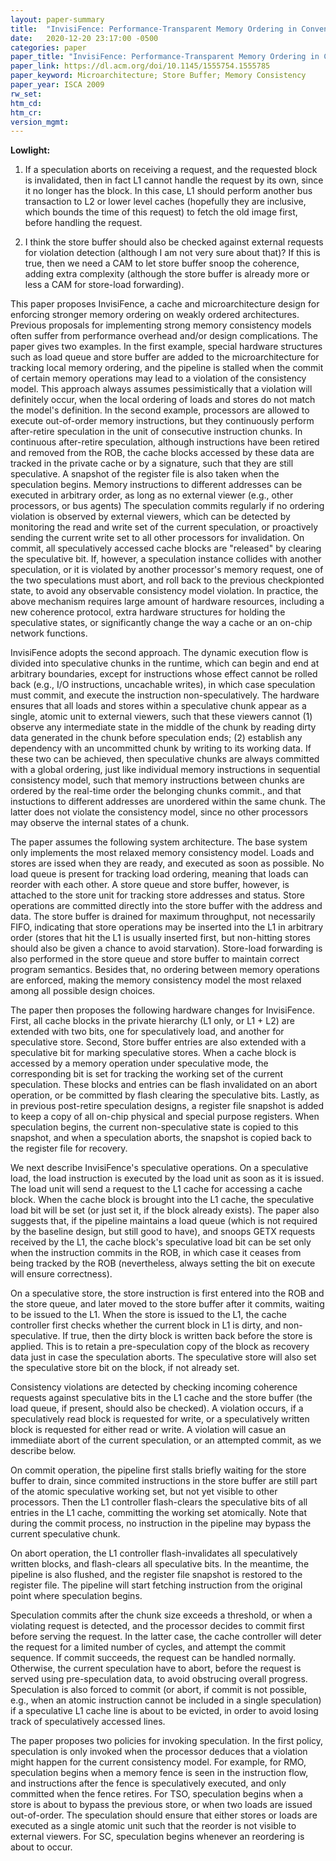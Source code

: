 ```yaml
---
layout: paper-summary
title:  "InvisiFence: Performance-Transparent Memory Ordering in Conventional Multiprocessors"
date:   2020-12-20 23:17:00 -0500
categories: paper
paper_title: "InvisiFence: Performance-Transparent Memory Ordering in Conventional Multiprocessors"
paper_link: https://dl.acm.org/doi/10.1145/1555754.1555785
paper_keyword: Microarchitecture; Store Buffer; Memory Consistency
paper_year: ISCA 2009
rw_set:
htm_cd:
htm_cr:
version_mgmt:
---
```


**Lowlight:**

1. If a speculation aborts on receiving a request, and the requested block is invalidated, then in fact L1 cannot
   handle the request by its own, since it no longer has the block. In this case, L1 should perform another bus
   transaction to L2 or lower level caches (hopefully they are inclusive, which bounds the time of this request)
   to fetch the old image first, before handling the request.

2. I think the store buffer should also be checked against external requests for violation detection (although
   I am not very sure about that)? If this is true, then we need a CAM to let store buffer snoop the coherence,
   adding extra complexity (although the store buffer is already more or less a CAM for store-load forwarding).

This paper proposes InvisiFence, a cache and microarchitecture design for enforcing stronger memory ordering on weakly
ordered architectures. 
Previous proposals for implementing strong memory consistency models often suffer from performance overhead and/or 
design complications.
The paper gives two examples. In the first example, special hardware structures such as load queue and store buffer 
are added to the microarchitecture for tracking local memory ordering, and the pipeline is stalled when the commit of 
certain memory operations may lead to a violation of the consistency model. This approach always assumes pessimistically
that a violation will definitely occur, when the local ordering of loads and stores do not match the model's definition.
In the second example, processors are allowed to execute out-of-order memory instructions, but they continuously perform
after-retire speculation in the unit of consecutive instruction chunks. In continuous after-retire speculation, although instructions have been retired and removed from the ROB, the cache blocks accessed by these data are tracked in the private cache or by a signature, such that they are still speculative.
A snapshot of the register file is also taken when the speculation begins.
Memory instructions to different addresses can be executed in arbitrary order, as long as no external viewer (e.g.,
other processors, or bus agents) 
The speculation commits regularly if no ordering violation is observed by external viewers, which can be detected by
monitoring the read and write set of the current speculation, or proactively sending the current write set to all other
processors for invalidation.
On commit, all speculatively accessed cache blocks are "released" by clearing the speculative bit.
If, however, a speculation instance collides with another speculation, or it is violated by another processor's 
memory request, one of the two speculations must abort, and roll back to the previous checkpionted state, to avoid
any observable consistency model violation.
In practice, the above mechanism requires large amount of hardware resources, including a new coherence protocol, 
extra hardware structures for holding the speculative states, or significantly change the way a cache or an on-chip
network functions.

InvisiFence adopts the second approach. The dynamic execution flow is divided into speculative chunks in the runtime, 
which can begin and end at arbitrary boundaries, except for instructions whose effect cannot be rolled back
(e.g., I/O instructions, uncachable writes), in which case speculation must commit, and execute the instruction
non-speculatively. 
The hardware ensures that all loads and stores within a speculative chunk appear as a single, atomic unit to external
viewers, such that these viewers cannot (1) observe any intermediate state in the middle of the chunk by reading dirty
data generated in the chunk before speculation ends; (2) establish any dependency with an uncommitted chunk by writing
to its working data. 
If these two can be achieved, then speculative chunks are always committed with a global ordering, just like individual 
memory instructions in sequential consistency model, such that memory instructions between chunks are ordered by the 
real-time order the belonging chunks commit., and that instuctions to different addresses are unordered within the
same chunk. The latter does not violate the consistency model, since no other processors may observe the internal
states of a chunk.

The paper assumes the following system architecture. The base system only implements the most relaxed memory consistency
model. Loads and stores are issed when they are ready, and executed as soon as possible. No load queue is present for
tracking load ordering, meaning that loads can reorder with each other. A store queue and store buffer, however, is 
attached to the store unit for tracking store addresses and status. 
Store operations are committed directly into the store buffer with the address and data. The store buffer is drained 
for maximum throughput, not necessarily FIFO, indicating that store operations may be inserted into the L1 in arbitrary 
order (stores that hit the L1 is usually inserted first, but non-hitting stores should also be given a chance to avoid 
starvation). Store-load forwarding is also performed in the store queue and store buffer to maintain correct program 
semantics.
Besides that, no ordering between memory operations are enforced, making the memory consistency model the most relaxed
among all possible design choices.

The paper then proposes the following hardware changes for InvisiFence. First, all cache blocks in the private hierarchy
(L1 only, or L1 + L2) are extended with two bits, one for speculatively load, and another for speculative store. Second,
Store buffer entries are also extended with a speculative bit for marking speculative stores. When a cache block is 
accessed by a memory operation under speculative mode, the corresponding bit is set for tracking the working set of the
current speculation. These blocks and entries can be flash invalidated on an abort operation, or be committed by flash 
clearing the speculative bits.
Lastly, as in previous post-retire speculation designs, a register file snapshot is added to keep a copy of all 
on-chip physical and special purpose registers. When speculation begins, the current non-speculative state is copied
to this snapshot, and when a speculation aborts, the snapshot is copied back to the register file for recovery.

We next describe InvisiFence's speculative operations. On a speculative load, the load instruction is executed by the
load unit as soon as it is issued. The load unit will send a request to the L1 cache for accessing a cache block. When
the cache block is brought into the L1 cache, the speculative load bit will be set (or just set it, if the block 
already exists). The paper also suggests that, if the pipeline maintains a load queue (which is not required by the 
baseline design, but still good to have), and snoops GETX requests received by the L1, the cache block's speculative
load bit can be set only when the instruction commits in the ROB, in which case it ceases from being tracked by the ROB
(nevertheless, always setting the bit on execute will ensure correctness).

On a speculative store, the store instruction is first entered into the ROB and the store queue, and later moved
to the store buffer after it commits, waiting to be issued to the L1.
When the store is issued to the L1, the cache controller first checks whether the current block in L1 is dirty, and
non-speculative. If true, then the dirty block is written back before the store is applied. This is to retain a 
pre-speculation copy of the block as recovery data just in case the speculation aborts.
The speculative store will also set the speculative store bit on the block, if not already set.

Consistency violations are detected by checking incoming coherence requests against speculative bits in the L1 cache
and the store buffer (the load queue, if present, should also be checked). 
A violation occurs, if a speculatively read block is requested for write, or a speculatively written block is requested 
for either read or write.
A violation will casue an immediiate abort of the current speculation, or an attempted commit, as we describe below.

On commit operation, the pipeline first stalls briefly waiting for the store buffer to drain, since commited 
instructions in the store buffer are still part of the atomic speculative working set, but not yet visible to other 
processors.
Then the L1 controller flash-clears the speculative bits of all entries in the L1 cache, committing the working set
atomically.
Note that during the commit process, no instruction in the pipeline may bypass the current speculative chunk.

On abort operation, the L1 controller flash-invalidates all speculatively written blocks, and flash-clears all 
speculative bits. In the meantime, the pipeline is also flushed, and the register file snapshot is restored to the 
register file. The pipeline will start fetching instruction from the original point where speculation begins. 

Speculation commits after the chunk size exceeds a threshold, or when a violating request is detected, and the processor
decides to commit first before serving the request. In the latter case, the cache controller will deter the request
for a limited number of cycles, and attempt the commit sequence. If commit succeeds, the request can be handled 
normally. Otherwise, the current speculation have to abort, before the request is served using pre-speculation data, to 
avoid obstrucing overall progress.
Speculation is also forced to commit (or abort, if commit is not possible, e.g., when an atomic instruction cannot
be included in a single speculation) if a speculative L1 cache line is about to be evicted, in order to avoid losing
track of speculatively accessed lines. 

The paper proposes two policies for invoking speculation. In the first policy, speculation is only invoked when the
processor deduces that a violation might happen for the current consistency model. For example, for RMO, speculation
begins when a memory fence is seen in the instruction flow, and instructions after the fence is speculatively executed,
and only committed when the fence retires.
For TSO, speculation begins when a store is about to bypass the previous store, or when two loads are issued 
out-of-order. The speculation should ensure that either stores or loads are executed as a single atomic unit such
that the reorder is not visible to external viewers.
For SC, speculation begins whenever an reordering is about to occur.
